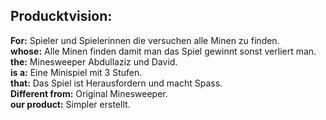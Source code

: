 ## Producktvision:

**For:** Spieler und Spielerinnen die versuchen alle Minen zu finden.<br />
**whose:** Alle Minen finden damit man das Spiel gewinnt sonst verliert man.<br />
**the:** Minesweeper Abdullaziz und David.<br />
**is a:** Eine Minispiel mit 3 Stufen.<br />
**that:** Das Spiel ist Herausfordern und macht Spass.<br />
**Different from:** Original Minesweeper.<br />
**our product:** Simpler erstellt.<br />

